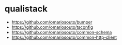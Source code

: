 # qualistack

- https://github.com/omariosouto/bumper
- https://github.com/omariosouto/tsconfig
- https://github.com/omariosouto/common-schema
- https://github.com/omariosouto/common-http-client
